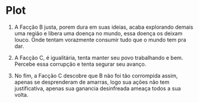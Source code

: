 # Plot

1. A Facção B justa, porem dura em suas ideias, acaba explorando demais uma região e libera uma doença no mundo, essa doença os deixam louco. Onde tentam vorazmente consumir tudo que o mundo tem pra dar.

2. A Facção C, é igualitária, tenta manter seu povo trabalhando e bem. Percebe essa corrupção e tenta segurar seu avanço.

3. No fim, a Facção C descobre que B não foi tão corrompida assim, apenas se desprenderam de amarras, logo sua ações não tem justificativa, apenas sua ganancia desinfreada ameaça todos a sua volta.